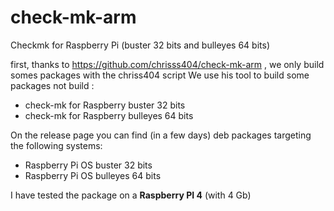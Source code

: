 # check-mk-arm
Checkmk for Raspberry Pi (buster 32 bits and bulleyes 64 bits)

first, thanks to https://github.com/chrisss404/check-mk-arm , we only build somes packages with the chriss404 script
We use his tool to build some packages not build :

- check-mk for Raspberry buster 32 bits 
- check-mk for Raspberry bulleyes 64 bits

On the release page you can find (in a few days) deb packages targeting the following systems:
- Raspberry Pi OS buster 32 bits
- Raspberry Pi OS bulleyes 64 bits

I have tested the package on a **Raspberry PI 4** (with 4 Gb)

